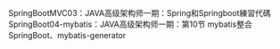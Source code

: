 SpringBootMVC03：JAVA高级架构师一期：Spring和Springboot練習代碼
SpringBoot04-mybatis：JAVA高级架构师一期：第10节 mybatis整合SpringBoot、mybatis-generator
